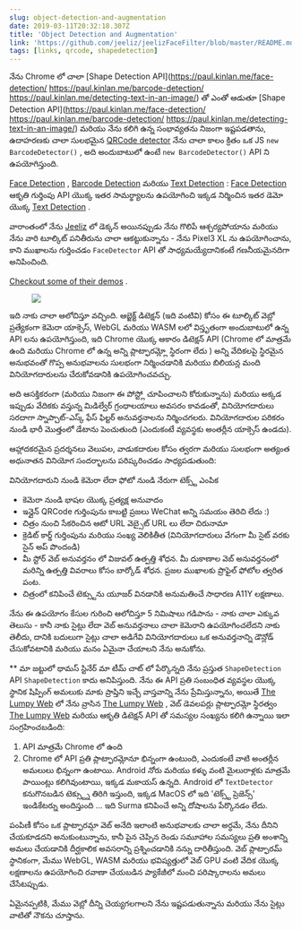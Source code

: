 ```yaml
---
slug: object-detection-and-augmentation
date: 2019-03-11T20:32:18.307Z
title: 'Object Detection and Augmentation'
link: 'https://github.com/jeeliz/jeelizFaceFilter/blob/master/README.md#features'
tags: [links, qrcode, shapedetection]
---
```

నేను Chrome లో చాలా [Shape Detection API](https://paul.kinlan.me/face-detection/ https://paul.kinlan.me/barcode-detection/ https://paul.kinlan.me/detecting-text-in-an-image/) తో ఎంతో ఆడుతూ [Shape Detection API](https://paul.kinlan.me/face-detection/ https://paul.kinlan.me/barcode-detection/ https://paul.kinlan.me/detecting-text-in-an-image/) మరియు నేను కలిగి ఉన్న సంభావ్యతను నిజంగా ఇష్టపడతాను, ఉదాహరణకు చాలా సులభమైన [QRCode detector](https://qrsnapper.com) నేను చాలా కాలం క్రితం ఒక JS `new BarcodeDetector()` , అది అందుబాటులో ఉంటే `new BarcodeDetector()` API ని ఉపయోగిస్తుంది.

[Face Detection](https://paul.kinlan.me/face-detection/) , [Barcode Detection](https://paul.kinlan.me/barcode-detection/) మరియు [Text Detection](https://paul.kinlan.me/detecting-text-in-an-image/) : [Face Detection](https://paul.kinlan.me/face-detection/) ఆకృతి గుర్తింపు API యొక్క ఇతర సామర్థ్యాలను ఉపయోగించి ఇక్కడ నిర్మించిన ఇతర డెమో యొక్క [Text Detection](https://paul.kinlan.me/detecting-text-in-an-image/) .

వారాంతంలో నేను [Jeeliz](https://jeeliz.com) లో డెక్కన్ అయినప్పుడు నేను గొలిపే ఆశ్చర్యపోయాను మరియు నేను వారి టూల్కిట్ పనితీరును చాలా ఆకట్టుకున్నాను - నేను Pixel3 XL ను ఉపయోగించాను, కాని ముఖాలను గుర్తించడం `FaceDetector` API తో సాధ్యమయ్యేదానికంటే గణనీయమైనదిగా అనిపించింది.

[Checkout some of their demos](https://jeeliz.com/sunglasses) .

<figure>
  <img src="/images/2019-03-11-object-detection-and-augmentation.jpeg">
</figure>

ఇది నాకు చాలా ఆలోచిస్తూ వచ్చింది. ఆబ్జెక్ట్ డిటెక్షన్ (ఇది వంటివి) కోసం ఈ టూల్కిట్ వెబ్లో ప్రత్యేకంగా కెమెరా యాక్సెస్, WebGL మరియు WASM లలో విస్తృతంగా అందుబాటులో ఉన్న API లను ఉపయోగిస్తుంది, ఇది Chrome యొక్క ఆకారం డిటెక్షన్ API (Chrome లో మాత్రమే ఉంది మరియు Chrome లో ఉన్న అన్ని ప్లాట్ఫారమ్ల్లో స్థిరంగా లేదు ) అన్ని వేదికలపై స్థిరమైన అనుభవంతో గొప్ప అనుభవాలను సులభంగా నిర్మించడానికి మరియు బిలియన్ల మంది వినియోగదారులను చేరుకోవడానికి ఉపయోగించవచ్చు.

అది ఆసక్తికరంగా (మరియు నిజంగా ఈ పోస్ట్లో చూపించాలని కోరుకున్నాను) మరియు అక్కడ ఇప్పుడు వేదికకు వస్తున్న మిడిల్వేర్ గ్రంధాలయాలు అవసరం కావడంతో, వినియోగదారులు సరదాగా స్నాప్చాట్-ఎస్క్ ఫేస్ ఫిల్టర్ అనువర్తనాలను నిర్మించగలరు. వినియోగదారుల పరికరం నుండి భారీ మొత్తంలో డేటాను పెంచుతుంది (ఎందుకంటే వ్యవస్థకు అంతర్లీన యాక్సెస్ ఉండదు).

ఆహ్లాదకరమైన ప్రదర్శనలు వెలుపల, వాడుకదారుల కోసం త్వరగా మరియు సులభంగా అత్యంత అధునాతన వినియోగ సందర్భాలను పరిష్కరించడం సాధ్యపడుతుంది:

వినియోగదారుని నుండి కెమెరా లేదా ఫోటో నుండి నేరుగా టెక్స్ట్ ఎంపిక
* కెమెరా నుండి భాషల యొక్క ప్రత్యక్ష అనువాదం
* ఇన్లైన్ QRCode గుర్తింపును కాబట్టి ప్రజలు WeChat అన్ని సమయం తెరిచి లేదు :)
* చిత్రం నుంచి సేకరించిన ఆటో URL వెబ్సైట్ URL లు లేదా చిరునామా
* క్రెడిట్ కార్డ్ గుర్తింపును మరియు సంఖ్య వెలికితీత (వినియోగదారులు వేగంగా మీ సైట్ వరకు సైన్ అప్ పొందండి)
* మీ స్టోర్ వెబ్ అనువర్తనం లో విజువల్ ఉత్పత్తి శోధన.
మీ దుకాణాల వెబ్ అనువర్తనంలో మరిన్ని ఉత్పత్తి వివరాలు కోసం బార్కోడ్ శోధన.
ప్రజల ముఖాలకు ప్రొఫైల్ ఫోటోల త్వరిత పంట.
* చిత్రంలో కనిపించే టెక్స్టును యూజర్ వినడానికి అనుమతించే సాధారణ A11Y లక్షణాలు.

నేను ఈ ఉపయోగం కేసుల గురించి ఆలోచిస్తూ 5 నిమిషాలు గడిపాను - నాకు చాలా ఎక్కువ తెలుసు - కానీ నాకు సైట్లు లేదా వెబ్ అనువర్తనాలు చాలా కెమెరాని ఉపయోగించలేదని నాకు తెలీదు, దానికి బదులుగా సైట్లు చాలా అడిగేవి వినియోగదారులు ఒక అనువర్తనాన్ని డౌన్లోడ్ చేసుకోవటానికి మరియు మనం ఏమైనా చేయాలని నేను అనుకోను.

** మా జట్టులో థామస్ స్టినేర్ మా టీమ్ చాట్ లో పేర్కొన్నది నేను ప్రస్తుత `ShapeDetection` API `ShapeDetection` కాదు అనిపిస్తుంది. నేను ఈ API ప్రతి సంబంధిత వ్యవస్థల యొక్క స్థానిక షిప్పింగ్ అమలుకు మాకు ప్రాప్తిని ఇచ్చే వాస్తవాన్ని నేను ప్రేమిస్తున్నాను, అయితే [The Lumpy Web](/the-lumpy-web/) లో నేను వ్రాసిన [The Lumpy Web](/the-lumpy-web/) , వెబ్ డెవలపర్లు ప్లాట్ఫారమ్లో స్థిరత్వం [The Lumpy Web](/the-lumpy-web/) మరియు ఆకృతి డిటెక్షన్ API తో సమస్యల సంఖ్యను కలిగి ఉన్నాయి ఇలా సంగ్రహించబడింది:

1. API మాత్రమే Chrome లో ఉంది
2. Chrome లో API ప్రతి ప్లాట్ఫారమ్లోనూ భిన్నంగా ఉంటుంది, ఎందుకంటే వాటి అంతర్లీన అమలులు భిన్నంగా ఉంటాయి. Android నోరు మరియు కళ్ళు వంటి మైలురాళ్లకు మాత్రమే పాయింట్లు కలిగివుంటాయి, ఇక్కడ మకాయస్ ఉన్నది. Android లో `TextDetector` కనుగొనబడిన టెక్స్ట్ను తిరిగి ఇస్తుంది, ఇక్కడ MacOS లో ఇది &#39;టెక్స్ట్ ప్రెజెన్స్&#39; ఇండికేటర్ను అందిస్తుంది ... ఇది Surma కనిపించే అన్ని దోషాలను పేర్కొనడం లేదు.

పంపిణీ కోసం ఒక ప్లాట్ఫారమ్గా వెబ్ అనేది ఇలాంటి అనుభవాలకు చాలా అర్ధమే, నేను దీనిని చేయకూడదని అనుకుంటున్నాను, కానీ పైన చెప్పిన రెండు సమూహాల సమస్యలు ప్రతి అంశాన్ని అమలు చేయడానికి దీర్ఘకాలిక అవసరాన్ని ప్రశ్నించడానికి నన్ను దారితీస్తుంది. వెబ్ ప్లాట్ఫారమ్ స్థానికంగా, మేము WebGL, WASM మరియు భవిష్యత్తులో వెబ్ GPU వంటి వేదిక యొక్క లక్షణాలను ఉపయోగించి రవాణా చేయబడిన ప్యాకేజీలో మంచి పరిష్కారాలను అమలు చేసేటప్పుడు.

ఏమైనప్పటికి, మేము వెబ్లో దీన్ని చెయ్యగలగాలని నేను ఇష్టపడుతున్నాను మరియు నేను సైట్లు వాటితో నౌకను చూస్తాను.
